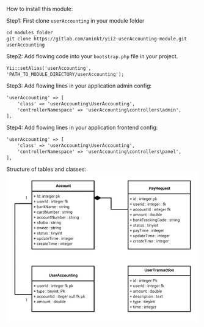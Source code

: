 How to install this module:

Step1: First clone `userAccounting` in your module folder
```
cd modules_folder
git clone https://gitlab.com/aminkt/yii2-userAccounting-module.git userAccounting
```

Step2: Add flowing code into your `bootstrap.php` file in your project.
```
Yii::setAlias('userAccounting', 'PATH_TO_MODULE_DIRECTORY/userAccounting');
```

Step3: Add flowing lines in your application admin config:

```
'userAccounting' => [
    'class' => 'userAccounting\UserAccounting',
    'controllerNamespace' => 'userAccounting\controllers\admin',
],
```

Step4: Add flowing lines in your application frontend config:

```
'userAccounting' => [
    'class' => 'userAccounting\UserAccounting',
    'controllerNamespace' => 'userAccounting\controllers\panel',
],
```


Structure of tables and classes:
![alt text](structure.png)
